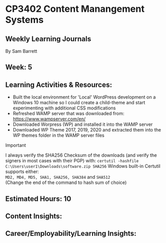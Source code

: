 # CP3402 Content Manangement Systems
## Weekly Learning Journals

By Sam Barrett

## Week: 5

## Learning Activities & Resources:
- Built the local environment for 'Local' WordPress development on a Windows 10 machine so I could create a child-theme and start experimenting with additional CSS modifications
- Refreshed WAMP server that was downloaded from: https://www.wampserver.com/en/
- Downloaded Worpress (WP) and installed it into the WAMP server
- Downloaded WP Theme 2017, 2019, 2020 and extracted them into the WP themes folder in the WAMP server files
> [!IMPORTANT]
> I always verify the SHA256 Checksum of the downloads (and verify the signers in most cases with their PGP) with:
> `certutil -hashfile C:\Users\user1\Downloads\software.zip SHA256`
> Windows built-in Certutil supports either:\
> `MD2, MD4, MD5, SHA1, SHA256, SHA384` and `SHA512`\
> (Change the end of the command to hash sum of choice)

## Estimated Hours: 10

## Content Insights:


## Career/Employability/Learning Insights:
